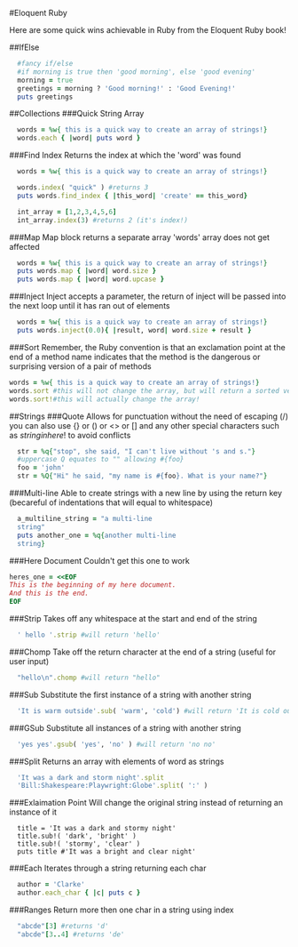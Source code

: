 #Eloquent Ruby

Here are some quick wins achievable in Ruby from the Eloquent Ruby book!

##IfElse
```ruby
  #fancy if/else
  #if morning is true then 'good morning', else 'good evening'
  morning = true
  greetings = morning ? 'Good morning!' : 'Good Evening!'
  puts greetings
```

##Collections
###Quick String Array
```ruby
  words = %w{ this is a quick way to create an array of strings!}
  words.each { |word| puts word }
```

###Find Index
Returns the index at which the 'word' was found
```ruby
  words = %w{ this is a quick way to create an array of strings!}

  words.index( "quick" ) #returns 3
  puts words.find_index { |this_word| 'create' == this_word}

  int_array = [1,2,3,4,5,6]
  int_array.index(3) #returns 2 (it's index!)
```

###Map
Map block returns a separate array 'words' array does not get affected
```ruby
  words = %w{ this is a quick way to create an array of strings!}
  puts words.map { |word| word.size }
  puts words.map { |word| word.upcase }
```

###Inject
Inject accepts a parameter, the return of inject will be passed into the next loop until it has ran out of elements
```ruby
  words = %w{ this is a quick way to create an array of strings!}
  puts words.inject(0.0){ |result, word| word.size + result }
```

###Sort
Remember, the Ruby convention is that an exclamation point at the end of a method name indicates that the method is the dangerous or surprising version of a pair of methods
```ruby
words = %w{ this is a quick way to create an array of strings!}
words.sort #this will not change the array, but will return a sorted version of it
words.sort!#this will actually change the array!
```

##Strings
###Quote
Allows for punctuation without the need of escaping (/) you can also use {} or () or <> or [] and any other special characters such as $string in here!$ to avoid conflicts
```ruby
  str = %q{"stop", she said, "I can't live without 's and s."}
  #uppercase Q equates to "" allowing #{foo}
  foo = 'john'
  str = %Q{"Hi" he said, "my name is #{foo}. What is your name?"}
```

###Multi-line
Able to create strings with a new line by using the return key (becareful of indentations that will equal to whitespace)
```ruby
  a_multiline_string = "a multi-line
  string"
  puts another_one = %q{another multi-line
  string}
```

###Here Document
Couldn't get this one to work
```ruby
heres_one = <<EOF
This is the beginning of my here document.
And this is the end.
EOF
```

###Strip
Takes off any whitespace at the start and end of the string
```ruby
  ' hello '.strip #will return 'hello'
```

###Chomp
Take off the return character at the end of a string (useful for user input)
```ruby
  "hello\n".chomp #will return "hello"
```

###Sub
Substitute the first instance of a string with another string
```ruby
  'It is warm outside'.sub( 'warm', 'cold') #will return 'It is cold outside'
```

###GSub
Substitute all instances of a string with another string
```ruby
  'yes yes'.gsub( 'yes', 'no' ) #will return 'no no'
```

###Split
Returns an array with elements of word as strings
```ruby
  'It was a dark and storm night'.split
  'Bill:Shakespeare:Playwright:Globe'.split( ':' )
```

###Exlaimation Point
Will change the original string instead of returning an instance of it
```
  title = 'It was a dark and stormy night'
  title.sub!( 'dark', 'bright' )
  title.sub!( 'stormy', 'clear' )
  puts title #'It was a bright and clear night'

```

###Each
Iterates through a string returning each char
```ruby
  author = 'Clarke'
  author.each_char { |c| puts c }
```

###Ranges
Return more then one char in a string using index
```ruby
  "abcde"[3] #returns 'd'
  "abcde"[3..4] #returns 'de'
```
